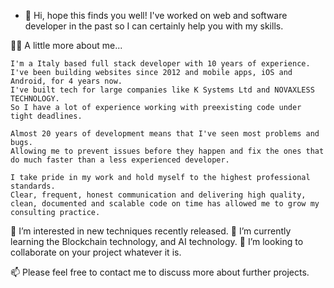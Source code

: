 - 👋 Hi, hope this finds you well! 
   I've worked on web and software developer in the past so I can certainly help you with my skills.

🌱🌱 A little more about me...

    I'm a Italy based full stack developer with 10 years of experience. 
    I've been building websites since 2012 and mobile apps, iOS and Android, for 4 years now. 
    I've built tech for large companies like K Systems Ltd and NOVAXLESS TECHNOLOGY. 
    So I have a lot of experience working with preexisting code under tight deadlines.

    Almost 20 years of development means that I've seen most problems and bugs. 
    Allowing me to prevent issues before they happen and fix the ones that do much faster than a less experienced developer.

    I take pride in my work and hold myself to the highest professional standards. 
    Clear, frequent, honest communication and delivering high quality, clean, documented and scalable code on time has allowed me to grow my consulting practice.
    
👀 I’m interested in new techniques recently released.
🌱 I’m currently learning the Blockchain technology, and AI technology.
💞️ I’m looking to collaborate on your project whatever it is.

📫 Please feel free to contact me to discuss more about further projects.

<!---
mickael-levy/mickael-levy is a ✨ special ✨ repository because its `README.md` (this file) appears on your GitHub profile.
You can click the Preview link to take a look at your changes.
--->
